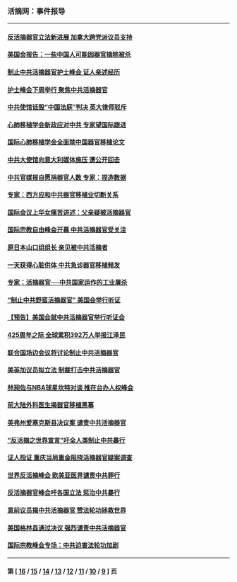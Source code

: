 ### 活摘网：事件报导
---
#### [反活摘器官立法新进展 加拿大跨党派议员支持](../../pages/nf5877/n13876061.md?12150430) 
#### [美国会报告：一些中国人可能因器官摘除被杀](../../pages/nf5877/n13867964.md?12150430) 
#### [制止中共活摘器官护士峰会 证人亲述经历](../../pages/nf5877/n13859007.md?12150430) 
#### [护士峰会下周举行 聚焦中共活摘器官](../../pages/nf5877/n13855418.md?12150430) 
#### [中共使馆诋毁“中国法庭”判决 英大律师驳斥](../../pages/nf5877/n13833945.md?12150430) 
#### [心肺移植学会新政应对中共 专家望国际跟进](../../pages/nf5877/n13829043.md?12150430) 
#### [国际心肺移植学会全面禁中国器官移植论文](../../pages/nf5877/n13827785.md?12150430) 
#### [中共大使馆向意大利媒体施压 遭公开回击](../../pages/nf5877/n13826038.md?12150430) 
#### [中共官媒报自愿捐器官人数 专家：捏造数据](../../pages/nf5877/n13814130.md?12150430) 
#### [专家：西方应和中共器官移植业切断关系](../../pages/nf5877/n13772828.md?12150430) 
#### [国际会议上华女痛苦讲述：父亲疑被活摘器官](../../pages/nf5877/n13771583.md?12150430) 
#### [国际宗教自由峰会开幕 中共活摘器官受关注](../../pages/nf5877/n13769995.md?12150430) 
#### [原日本山口组组长 亲见被中共活摘者](../../pages/nf5877/n13767360.md?12150430) 
#### [一天获得心脏供体 中共急诊器官移植频发](../../pages/nf5877/n13764689.md?12150430) 
#### [专家：活摘器官──中共国家运作的工业屠杀](../../pages/nf5877/n13761178.md?12150430) 
#### [“制止中共野蛮活摘器官” 美国会举行听证](../../pages/nf5877/n13735831.md?12150430) 
#### [【预告】美国会就中共活摘器官举行听证会](../../pages/nf5877/n13732843.md?12150430) 
#### [425周年之际 全球累积392万人举报江泽民](../../pages/nf5877/n13719232.md?12150430) 
#### [联合国场边会议将讨论制止中共活摘器官](../../pages/nf5877/n13656361.md?12150430) 
#### [美英加议员拟立法 制裁打击中共活摘器官](../../pages/nf5877/n13430251.md?12150430) 
#### [林昶佐与NBA球星坎特对谈 推在台办人权峰会](../../pages/nf5877/n13414467.md?12150430) 
#### [前大陆外科医生揭器官移植黑幕](../../pages/nf5877/n13401416.md?12150430) 
#### [美弗州爱塞克斯县决议案 谴责中共活摘器官](../../pages/nf5877/n13320919.md?12150430) 
#### [“反活摘之世界宣言”吁全人类制止中共暴行](../../pages/nf5877/n13259730.md?12150430) 
#### [证人指证 重庆当局重金阻挠活摘器官疑案调查](../../pages/nf5877/n13259127.md?12150430) 
#### [世界反活摘峰会 欧美亚医界谴责中共罪行](../../pages/nf5877/n13253550.md?12150430) 
#### [反活摘器官峰会吁各国立法 惩治中共暴行](../../pages/nf5877/n13245052.md?12150430) 
#### [意前议员揭中共活摘器官 赞法轮功拯救世界](../../pages/nf5877/n13203445.md?12150430) 
#### [美国格林县通过决议 强烈谴责中共活摘器官](../../pages/nf5877/n13119367.md?12150430) 
#### [国际宗教峰会专场：中共迫害法轮功加剧](../../pages/nf5877/n13088279.md?12150430) 

---
#### 第 [ [16](./16.md?12150430) / [15](./15.md?12150430) / [14](./14.md?12150430) / [13](./13.md?12150430) / [12](./12.md?12150430) / [11](./11.md?12150430) / [10](./10.md?12150430) / [9](./9.md?12150430) ] 页
